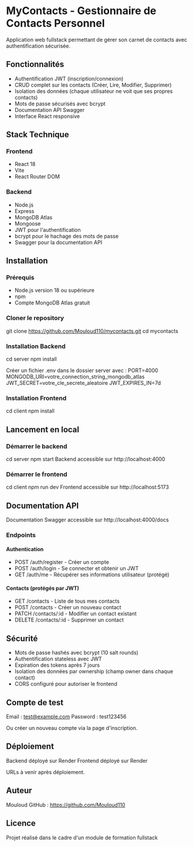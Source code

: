 # MyContacts - Gestionnaire de Contacts Personnel

Application web fullstack permettant de gérer son carnet de contacts avec authentification sécurisée.

## Fonctionnalités

- Authentification JWT (inscription/connexion)
- CRUD complet sur les contacts (Créer, Lire, Modifier, Supprimer)
- Isolation des données (chaque utilisateur ne voit que ses propres contacts)
- Mots de passe sécurisés avec bcrypt
- Documentation API Swagger
- Interface React responsive

## Stack Technique

### Frontend
- React 18
- Vite
- React Router DOM

### Backend
- Node.js
- Express
- MongoDB Atlas
- Mongoose
- JWT pour l'authentification
- bcrypt pour le hachage des mots de passe
- Swagger pour la documentation API

## Installation

### Prérequis
- Node.js version 18 ou supérieure
- npm
- Compte MongoDB Atlas gratuit

### Cloner le repository
git clone https://github.com/Mouloud110/mycontacts.git
cd mycontacts

### Installation Backend
cd server
npm install

Créer un fichier .env dans le dossier server avec :
PORT=4000
MONGODB_URI=votre_connection_string_mongodb_atlas
JWT_SECRET=votre_cle_secrete_aleatoire
JWT_EXPIRES_IN=7d

### Installation Frontend
cd client
npm install

## Lancement en local

### Démarrer le backend
cd server
npm start
Backend accessible sur http://localhost:4000

### Démarrer le frontend
cd client
npm run dev
Frontend accessible sur http://localhost:5173

## Documentation API

Documentation Swagger accessible sur http://localhost:4000/docs

### Endpoints

#### Authentication
- POST /auth/register - Créer un compte
- POST /auth/login - Se connecter et obtenir un JWT
- GET /auth/me - Récupérer ses informations utilisateur (protégé)

#### Contacts (protégés par JWT)
- GET /contacts - Liste de tous mes contacts
- POST /contacts - Créer un nouveau contact
- PATCH /contacts/:id - Modifier un contact existant
- DELETE /contacts/:id - Supprimer un contact

## Sécurité

- Mots de passe hashés avec bcrypt (10 salt rounds)
- Authentification stateless avec JWT
- Expiration des tokens après 7 jours
- Isolation des données par ownership (champ owner dans chaque contact)
- CORS configuré pour autoriser le frontend

## Compte de test

Email : test@example.com
Password : test123456

Ou créer un nouveau compte via la page d'inscription.

## Déploiement

Backend déployé sur Render
Frontend déployé sur Render

URLs à venir après déploiement.

## Auteur

Mouloud
GitHub : https://github.com/Mouloud110

## Licence

Projet réalisé dans le cadre d'un module de formation fullstack 